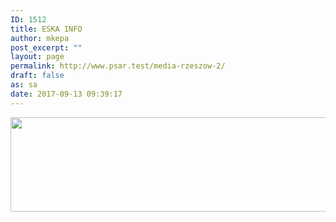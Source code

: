 ```yaml
---
ID: 1512
title: ESKA INFO
author: mkepa
post_excerpt: ""
layout: page
permalink: http://www.psar.test/media-rzeszow-2/
draft: false
as: sa
date: 2017-09-13 09:39:17
---
```

<a href="http://www.psar.test/wp-content/uploads/2017/08/eska_rzeszów_wędrówki-eeee.jpg"><img class="alignnone wp-image-1495 size-full" src="http://www.psar.test/wp-content/uploads/2017/08/eska.png" alt="" width="966" height="151" /></a>